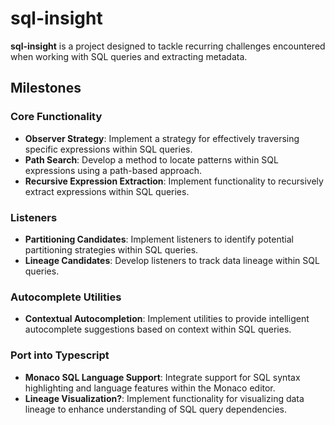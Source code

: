 # sql-insight

**sql-insight** is a project designed to tackle recurring challenges encountered when working with SQL queries and extracting metadata.

## Milestones

### Core Functionality

- **Observer Strategy**: Implement a strategy for effectively traversing specific expressions within SQL queries.
- **Path Search**: Develop a method to locate patterns within SQL expressions using a path-based approach.
- **Recursive Expression Extraction**: Implement functionality to recursively extract expressions within SQL queries.

### Listeners

- **Partitioning Candidates**: Implement listeners to identify potential partitioning strategies within SQL queries.
- **Lineage Candidates**: Develop listeners to track data lineage within SQL queries.

### Autocomplete Utilities

- **Contextual Autocompletion**: Implement utilities to provide intelligent autocomplete suggestions based on context within SQL queries.

### Port into Typescript

- **Monaco SQL Language Support**: Integrate support for SQL syntax highlighting and language features within the Monaco editor.
- **Lineage Visualization?**: Implement functionality for visualizing data lineage to enhance understanding of SQL query dependencies.
